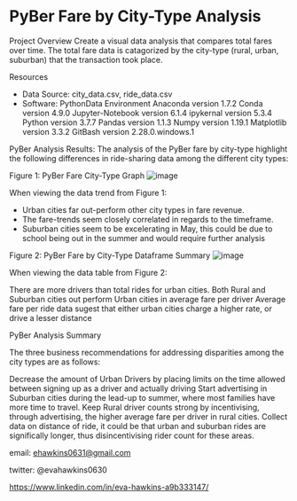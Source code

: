 # PyBer Fare by City-Type Analysis

Project Overview
Create a visual data analysis that compares total fares over time. The total fare data is catagorized by the city-type (rural, urban, suburban) that the transaction took place.

Resources
* Data Source: city_data.csv, ride_data.csv
* Software: 
	PythonData Environment
	Anaconda version 1.7.2
	Conda version 4.9.0
	Jupyter-Notebook version 6.1.4
	ipykernal version 5.3.4
	Python version 3.7.7
	Pandas version 1.1.3
	Numpy version 1.19.1
	Matplotlib version 3.3.2
	GitBash version 2.28.0.windows.1

PyBer Analysis Results:
The analysis of the PyBer fare by city-type highlight the following differences in ride-sharing data among the different city types:

Figure 1: PyBer Fare City-Type Graph
![image](https://user-images.githubusercontent.com/101227930/179923000-211f00db-5282-4097-83b5-de5427a28cbd.png)


When viewing the data trend from Figure 1:

* Urban cities far out-perform other city types in fare revenue.
* The fare-trends seem closely correlated in regards to the timeframe.
* Suburban cities seem to be excelerating in May, this could be due to school being out in the summer and would require further analysis

Figure 2:  PyBer Fare by City-Type Dataframe Summary
![image](https://user-images.githubusercontent.com/101227930/179923147-ae7efcbf-435e-4676-b17d-4ea6a4439ab0.png)

When viewing the data table from Figure 2:

There are more drivers than total rides for urban cities.
Both Rural and Suburban cities out perform Urban cities in average fare per driver
Average fare per ride data sugest that either urban cities charge a higher rate, or drive a lesser distance

PyBer Analysis Summary

The three business recommendations for addressing disparities among the city types are as follows:

Decrease the amount of Urban Drivers by placing limits on the time allowed between signing up as a driver and actually driving
Start advertising in Suburban cities during the lead-up to summer, where most families have more time to travel.
Keep Rural driver counts strong by incentivising, through advertising, the higher average fare per driver in rural cities.
Collect data on distance of ride, it could be that urban and suburban rides are significally longer, thus disincentivising rider count for these areas.




email:  ehawkins0631@gmail.com

twitter: @evahawkins0630

https://www.linkedin.com/in/eva-hawkins-a9b333147/

